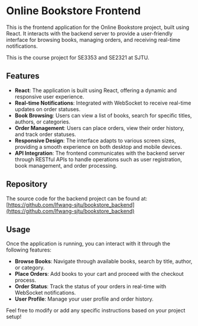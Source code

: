 # Online Bookstore Frontend

This is the frontend application for the Online Bookstore project, built using React. It interacts with the backend server to provide a user-friendly interface for browsing books, managing orders, and receiving real-time notifications.

This is the course project for SE3353 and SE2321 at SJTU.

## Features

- **React**: The application is built using React, offering a dynamic and responsive user experience.
- **Real-time Notifications**: Integrated with WebSocket to receive real-time updates on order statuses.
- **Book Browsing**: Users can view a list of books, search for specific titles, authors, or categories.
- **Order Management**: Users can place orders, view their order history, and track order statuses.
- **Responsive Design**: The interface adapts to various screen sizes, providing a smooth experience on both desktop and mobile devices.
- **API Integration**: The frontend communicates with the backend server through RESTful APIs to handle operations such as user registration, book management, and order processing.

## Repository

The source code for the backend project can be found at:  
[https://github.com/lfwang-sjtu/bookstore_backend](https://github.com/lfwang-sjtu/bookstore_backend)

## Usage

Once the application is running, you can interact with it through the following features:

- **Browse Books**: Navigate through available books, search by title, author, or category.
- **Place Orders**: Add books to your cart and proceed with the checkout process.
- **Order Status**: Track the status of your orders in real-time with WebSocket notifications.
- **User Profile**: Manage your user profile and order history.

Feel free to modify or add any specific instructions based on your project setup!